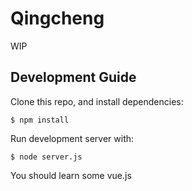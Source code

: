 # Qingcheng

WIP

## Development Guide

Clone this repo, and install dependencies:

    $ npm install

Run development server with:

    $ node server.js

You should learn some vue.js
